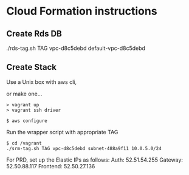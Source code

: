 
Cloud Formation instructions
=================


Create Rds DB
-----------------
./rds-tag.sh TAG vpc-d8c5debd default-vpc-d8c5debd


Create Stack
-----------------
Use a Unix box with aws cli,

or make one...
```
> vagrant up
> vagrant ssh driver

$ aws configure
```

Run the wrapper script with appropriate TAG
```
$ cd /vagrant
./srm-tag.sh TAG vpc-d8c5debd subnet-488a9f11 10.0.5.0/24
```

For PRD, set up the Elastic IPs as follows:
Auth: 52.51.54.255
Gateway: 52.50.88.117
Frontend: 52.50.27.136
